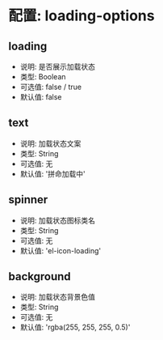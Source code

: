 # 配置: loading-options

## loading

* 说明: 是否展示加载状态
* 类型: Boolean
* 可选值: false / true
* 默认值:  false

## text

* 说明: 加载状态文案
* 类型: String
* 可选值: 无
* 默认值: '拼命加载中'

## spinner

* 说明: 加载状态图标类名
* 类型: String
* 可选值: 无
* 默认值: 'el-icon-loading'

## background

* 说明: 加载状态背景色值
* 类型: String
* 可选值: 无
* 默认值: 'rgba(255, 255, 255, 0.5)'
